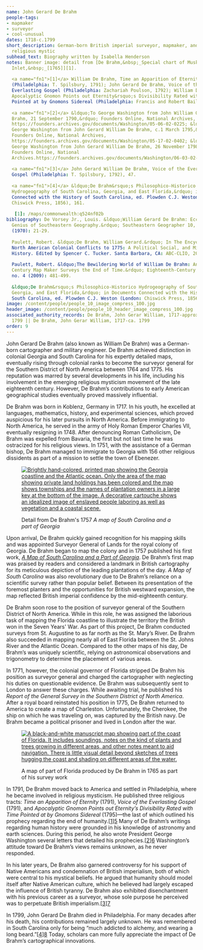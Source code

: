 ```yaml
---
name: John Gerard De Brahm
people-tags: 
- mapmaker
- surveyor
- cool-unusual
dates: 1718-c.1799
short_description: German-born British imperial surveyor, mapmaker, and
  religious mystic
subhead_text: Biography written by Isabella Henderson
notes: Banner image: detail from [De Brahm,&nbsp;_Special chart of Muskito
  Inlet,&nbsp;_[1765]][1].
  
  <a name="fn1">[1]</a> William De Brahm, Time an Apparition of Eternity
  (Philadelphia: T. Spilsbury, 1791); John Gerard De Brahm, Voice of the
  Everlasting Gospel (Philadelphia: Zachariah Poulson, 1792); William De Brahm,
  Apocalyptic Gnomon Points out Eternity&rsquo;s Divisibility Rated with Time
  Pointed at by Gnomons Sidereal (Philadelphia: Francis and Robert Bailey, 1795).
  
  <a name="fn1">[2]</a> &ldquo;To George Washington from John William Gerard De
  Brahm, 21 September 1790,&rdquo; Founders Online, National Archives,
  https://founders.archives.gov/documents/Washington/05-06-02-0225; &ldquo;To
  George Washington from John Gerard William De Brahm, c.1 March 1795,&rdquo;
  Founders Online, National Archives,
  https://founders.archives.gov/documents/Washington/05-17-02-0402; &ldquo;To
  George Washington from John Gerard William De Brahm, 26 November 1798,&rdquo;
  Founders Online, National
  Archives.https://founders.archives.gov/documents/Washington/06-03-02-0159
  
  <a name="fn1">[3]</a> John Gerard William De Brahm, Voice of the Everlasting
  Gospel (Philadelphia: T. Spilsbury, 1792), 47.
  
  <a name="fn1">[4]</a> &ldquo;De Brahm&rsquo;s Philosophico-Historico
  Hydrogeography of South Carolina, Georgia, and East Florida,&rdquo; in Documents
  Connected with the History of South Carolina, ed. Plowden C.J. Weston (London:
  Chiswick Press, 1856), 161.
  
   [1]: /maps/commonwealth:q524nf02b
bibliography: De Vorsey Jr., Louis. &ldquo;William Gerard De Brahm: Eccentric
  Genius of Southeastern Geography.&rdquo; Southeastern Geographer 10, no. 1
  (1970): 21-29.
  
  Paulett, Robert. &ldquo;De Brahm, William Gerard.&rdquo; In The Encyclopedia of
  North American Colonial Conflicts to 1775: A Political Social, and Military
  History. Edited by Spencer C. Tucker. Santa Barbara, CA: ABC-CLIO, 2008: 155.
  
  Paulett, Robert. &ldquo;The Bewildering World of William De Brahm: An Eighteenth
  Century Map Maker Surveys the End of Time.&rdquo; Eighteenth-Century Studies 42,
  no. 4 (2009): 481-499.
  
  &ldquo;De Brahm&rsquo;s Philosophico-Historico Hydrogeography of South Carolina,
  Georgia, and East Florida,&rdquo; in Documents Connected with the History of
  South Carolina, ed. Plowden C.J. Weston (London: Chiswick Press, 1856).
image: /content/people/people_10_image_compress_100.jpg
header_image: /content/people/people_10_header_image_compress_100.jpg
associated_authority_records: De Brahm, John Gerar William, 1717-approximately
  1799 || De Brahm, John Gerar William, 1717-ca. 1799
order: 9
---
```

John Gerard De Brahm (also known as William De Brahm) was a German-born cartographer and military engineer. De Brahm achieved distinction in colonial Georgia and South Carolina for his expertly detailed maps, eventually rising through colonial ranks to become the surveyor general for the Southern District of North America between 1764 and 1775. His reputation was marred by several developments in his life, including his involvement in the emerging religious mysticism movement of the late eighteenth century. However, De Brahm&rsquo;s contributions to early American geographical studies eventually proved massively influential.

De Brahm was born in Koblenz, Germany in 1717. In his youth, he excelled at languages, mathematics, history, and experimental sciences, which proved auspicious for his later pursuits in North America. Before immigrating to North America, he served in the army of Holy Roman Emperor Charles VII, eventually resigning in 1748. After denouncing Roman Catholicism, De Brahm was expelled from Bavaria, the first but not last time he was ostracized for his religious views. In 1751, with the assistance of a German bishop, De Brahm managed to immigrate to Georgia with 156 other religious dissidents as part of a mission to settle the town of Ebenezer.<figure class="img\_full\_width">

[![Brightly hand-colored, printed map showing the Georgia coastline and the Atlantic ocean. Only the area of the map showing private land holdings has been colored and the map shows townships and the names of plantation owners in a large key at the bottom of the image. A decorative cartouche shows an idealized image of enslaved people laboring as well as vegetation and a coastal scene.][1]][2]<figcaption>Detail from De Brahm's 1757 _A map of South Carolina and a part of Georgia_</figcaption></figure>

Upon arrival, De Brahm quickly gained recognition for his mapping skills and was appointed Surveyor General of Lands for the royal colony of Georgia. De Brahm began to map the colony and in 1757 published his first work, [_A Map of South Carolina and a Part of Georgia_][2].&nbsp;De Brahm&rsquo;s first map was praised by readers and considered a landmark in British cartography for its meticulous depiction of the leading plantations of the day. _A Map of South Carolina_ was also revolutionary due to De Brahm&rsquo;s reliance on a scientific survey rather than popular belief. Between its presentation of the foremost planters and the opportunities for British westward expansion, the map reflected British imperial confidence by the mid-eighteenth century.

De Brahm soon rose to the position of surveyor general of the Southern District of North America. While in this role, he was assigned the laborious task of mapping the Florida coastline to illustrate the territory the British won in the Seven Years' War. As part of this project, De Brahm conducted surveys from St. Augustine to as far north as the St. Mary&rsquo;s River. De Brahm also succeeded in mapping nearly all of East Florida between the St. Johns River and the Atlantic Ocean. Compared to the other maps of his day, De Brahm&rsquo;s was uniquely scientific, relying on astronomical observations and trigonometry to determine the placement of various areas.

In 1771, however, the colonial governor of Florida stripped De Brahm his position as surveyor general and charged the cartographer with neglecting his duties on questionable evidence. De Brahm was subsequently sent to London to answer these charges. While awaiting trial, he published his _Report of the General Survey in the Southern District of North America_. After a royal board reinstated his position in 1775, De Brahm returned to America to create a map of Charleston. Unfortunately, the Cherokee, the ship on which he was traveling on, was captured by the British navy. De Brahm became a political prisoner and lived in London after the war.<figure class="img\_right\_50">

[![A black-and-white manuscript map showing part of the coast of Florida. It includes soundings, notes on the kind of plants and trees growing in different areas, and other notes meant to aid navigation. There is little visual detail beyond sketches of trees hugging the coast and shading on different areas of the water.][3]][4]<figcaption>A map of part of Florida produced by De Brahm in 1765 as part of his survey work</figcaption></figure>

In 1791, De Brahm moved back to America and settled in Philadelphia, where he became involved in religious mysticism. He published three religious tracts: _Time an Apparition of Eternity_ (1791), _Voice of the Everlasting Gospel_ (1791), and _Apocalyptic Gnomon Points out Eternity&rsquo;s Divisibility Rated with Time Pointed at by Gnomons Sidereal_ (1795)&mdash;the last of which outlined his prophecy regarding the end of humanity.[[1]][5]&nbsp;Many of De Brahm&rsquo;s writings regarding human history were grounded in his knowledge of astronomy and earth sciences. During this period, he also wrote President George Washington several letters that detailed his prophecies.[[2]][6] Washington&rsquo;s attitude toward De Brahm&rsquo;s views remains unknown, as he never responded.

In his later years, De Brahm also garnered controversy for his support of Native Americans and condemnation of British imperialism,&nbsp;both of which were central to his mystical beliefs. He argued that humanity should model itself after Native American culture, which he believed had largely escaped the influence of British tyranny. De Brahm also exhibited disenchantment with his previous career as a surveyor, whose sole purpose he perceived was to perpetuate British imperialism.[[3]][7]

In 1799, John Gerard De Brahm died in Philadelphia. For many decades after his death, his contributions remained largely unknown. He was remembered in South Carolina only for being &ldquo;much addicted to alchemy, and wearing a long beard.&rdquo;[[4]][8] Today, scholars can more fully appreciate the impact of De Brahm&rsquo;s cartographical innovations.

 [1]: https://iiif.digitalcommonwealth.org/iiif/2/commonwealth:z603vs35z/239,5089,7753,4133/1000,/0/default.jpg
 [2]: /maps/commonwealth:z603vs34p
 [3]: https://iiif.digitalcommonwealth.org/iiif/2/commonwealth:q524nf012/full/648,/0/default.jpg
 [4]: /maps/commonwealth:q524nf00s
 [5]: #fn1
 [6]: #fn2
 [7]: #fn3
 [8]: #fn4